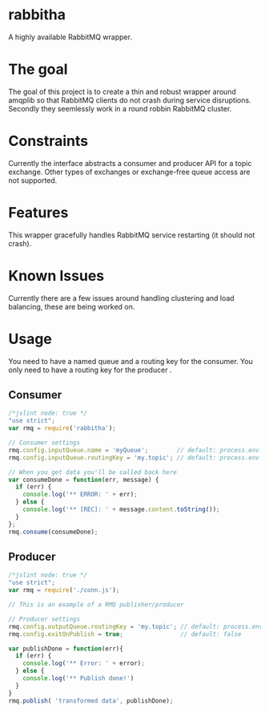 # rabbitha
A highly available RabbitMQ wrapper.

# The goal
The goal of this project is to create a thin and robust wrapper around amqplib so that RabbitMQ clients do not crash during service disruptions. Secondly they seemlessly work in a round robbin RabbitMQ cluster.
# Constraints
Currently the interface abstracts a consumer and producer API for a topic exchange. Other types of exchanges or exchange-free queue access are not supported. 
# Features
This wrapper gracefully handles RabbitMQ service restarting (it should not crash).
# Known Issues
Currently there are a few issues around handling clustering and load balancing, these are being worked on.
# Usage
You need to have a named queue and a routing key for the consumer. You only need to have a routing key for the producer . 
## Consumer
```javascript
/*jslint node: true */
"use strict";
var rmq = require('rabbitha');

// Consumer settings
rmq.config.inputQueue.name = 'myQueue';        // default: process.env.AMQP_INPUT_QUEUE
rmq.config.inputQueue.routingKey = 'my.topic'; // default: process.env.AMQP_INPUT_ROUTING_KEY

// When you get data you'll be called back here
var consumeDone = function(err, message) {
  if (err) {
    console.log('** ERROR: ' + err);
  } else {
    console.log('** [REC]: ' + message.content.toString());
  }
};
rmq.consume(consumeDone);
```
## Producer
```javascript
/*jslint node: true */
"use strict";
var rmq = require('./conn.js');

// This is an example of a RMQ publisher/producer

// Producer settings
rmq.config.outputQueue.routingKey = 'my.topic'; // default: process.env.AMQP_OUTPUT_ROUTING_KEY
rmq.config.exitOnPublish = true;                // default: false

var publishDone = function(err){
  if (err) {
    console.log('** Error: ' + error);
  } else {
    console.log('** Publish done!')   
  }
}
rmq.publish( 'transformed data', publishDone);
```